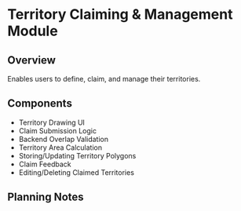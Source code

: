 # Territory Claiming & Management Module

## Overview

Enables users to define, claim, and manage their territories.

## Components

- Territory Drawing UI
- Claim Submission Logic
- Backend Overlap Validation
- Territory Area Calculation
- Storing/Updating Territory Polygons
- Claim Feedback
- Editing/Deleting Claimed Territories

## Planning Notes
